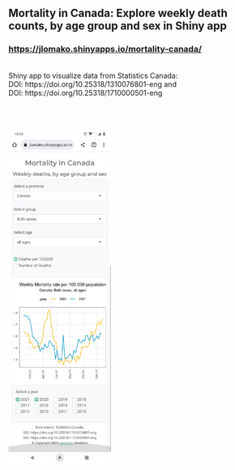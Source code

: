 
## Mortality in Canada: Explore weekly death counts, by age group and sex in Shiny app
<h3><a href="https://jlomako.shinyapps.io/mortality-canada/">https://jlomako.shinyapps.io/mortality-canada/</a></h3>
<br>
Shiny app to visualize data from Statistics Canada:
<br>
DOI: https://doi.org/10.25318/1310076801-eng and <br>
DOI: https://doi.org/10.25318/1710000501-eng

<br><br><br>
<img src="screenshots/Screenshot_20220921-150059.png" alt="screenshot" width=40%>
